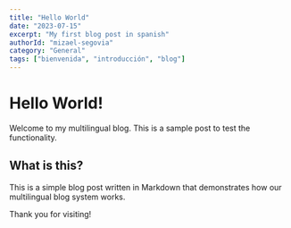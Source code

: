 ```yaml
---
title: "Hello World"
date: "2023-07-15"
excerpt: "My first blog post in spanish"
authorId: "mizael-segovia"
category: "General"
tags: ["bienvenida", "introducción", "blog"]
---
```


# Hello World!

Welcome to my multilingual blog. This is a sample post to test the functionality.

## What is this?

This is a simple blog post written in Markdown that demonstrates how our multilingual blog system works.

Thank you for visiting!

